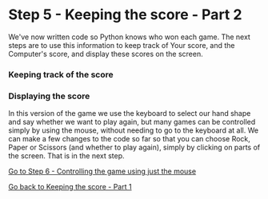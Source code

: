 # Step 5 - Keeping the score - Part 2

We've now written code so Python knows who won each game. The next steps are to use this information to keep track of Your score, and the Computer's score, and display these scores on the screen.

### Keeping track of the score


### Displaying the score


In this version of the game we use the keyboard to select our hand shape and say whether we want to play again, but many games can be controlled simply by using the mouse, without needing to go to the keyboard at all. We can make a few changes to the code so far so that you can choose Rock, Paper or Scissors (and whether to play again), simply by clicking on parts of the screen. That is in the next step.

[Go to Step 6 - Controlling the game using just the mouse](../Step6-Mouse-control)

[Go back to Keeping the score - Part 1](README.md)
